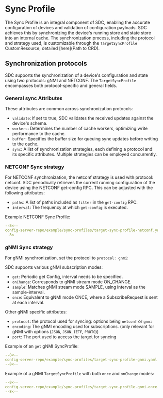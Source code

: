 # Sync Profile

The Sync Profile is an integral component of SDC, enabling the accurate configuration of devices and validation of configuration payloads. 
SDC achieves this by synchronizing the device's running store and state store into an internal cache. The synchronization process, including the protocol and strategy used, is customizable through the `TargetSyncProfile` CustomResource, detailed [here](Path to CRD).

## Synchronization protocols

SDC supports the synchronization of a device's configuration and state using two protocols: gNMI and NETCONF. The `TargetSyncProfile` encompasses both protocol-specific and general fields.

### General sync Attributes

These attributes are common across synchronization protocols:

* `validate`: If set to true, SDC validates the received updates against the device's schema.
* `workers`: Determines the number of cache workers, optimizing write performance to the cache.
* `buffer`: Specifies the buffer size for queuing sync updates before writing to the cache.
* `sync`: A list of synchronization strategies, each defining a protocol and its specific attributes. Multiple strategies can be employed concurrently.

### NETCONF Sync strategy

For NETCONF synchronization, the netconf strategy is used with protocol: netconf. SDC periodically retrieves the current running configuration of the device using the NETCONF get-config RPC. This can be adjusted with the following attributes:

* `paths`: A list of paths included as `filter` in the `get-config` RPC.
* `interval`: The frequency at which `get-config` is executed.

Example NETCONF Sync Profile:

```yaml
--8<--
config-server-repo/example/sync-profiles/target-sync-profile-netconf.yaml
--8<--
```

### gNMI Sync strategy

For gNMI synchronization, set the protocol to `protocol: gnmi`:

SDC supports various gNMI subscription modes:

* `get`: Periodic get Config, interval needs to be specified.
* `onChange`: Corresponds to gNMI stream mode ON_CHANGE.
* `sample`: Matches gNMI stream mode SAMPLE, using interval as the sample-interval.
* `once`: Equivalent to gNMI mode ONCE, where a SubscribeRequest is sent at each interval.

Other gNMI specific attributes:

* `protocol`: the protocol used for syncing: options being `netconf` or `gnmi`
* `encoding`: The gNMI encoding used for subscriptions. (only relevant for gNMI with options (`JSON`, `JSON_IETF`, `PROTO`))
* `port`: The port used to access the target for syncing

Example of an `get` gNMI SyncProfile:

```yaml
--8<--
config-server-repo/example/sync-profiles/target-sync-profile-gnmi.yaml
--8<--
```

Example of a gNMI `TargetSyncProfile` with both `once` and `onChange` modes:

```yaml
--8<--
config-server-repo/example/sync-profiles/target-sync-profile-gnmi-once-and-onchange.yaml
--8<--
```
